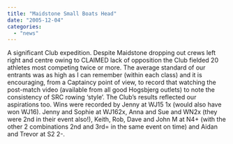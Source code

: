 ```yaml
---
title: "Maidstone Small Boats Head"
date: "2005-12-04"
categories:
  - "news"
---
```


A significant Club expedition. Despite Maidstone dropping out crews left right and centre owing to CLAIMED lack of opposition the Club fielded 20 athletes most competing twice or more. The average standard of our entrants was as high as I can remember (within each class) and it is encouraging, from a Captaincy point of view, to record that watching the post-match video (available from all good Hogsbjerg outlets) to note the consistency of SRC rowing ‘style’. The Club’s results reflected our aspirations too. Wins were recorded by Jenny at WJ15 1x (would also have won WJ16). Jenny and Sophie at WJ162x, Anna and Sue and WN2x (they were 2nd in their event also!), Keith, Rob, Dave and John M at N4+ (with the other 2 combinations 2nd and 3rd= in the same event on time) and Aidan and Trevor at S2 2-.
